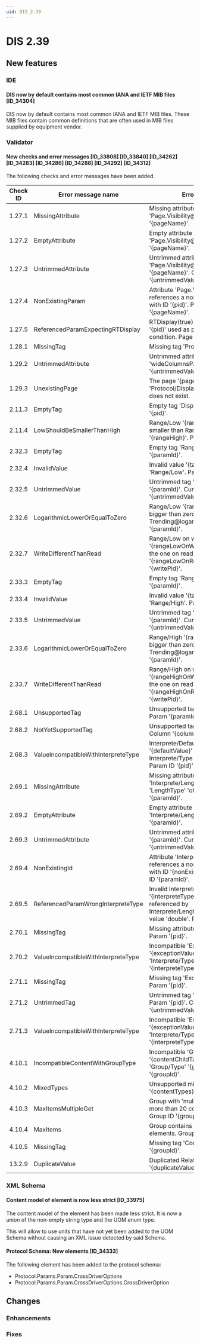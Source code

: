 ```yaml
---
uid: DIS_2.39
---
```


# DIS 2.39

## New features

### IDE

#### DIS now by default contains most common IANA and IETF MIB files [ID_34304]

DIS now by default contains most common IANA and IETF MIB files. These MIB files contain common definitions that are often used in MIB files supplied by equipment vendor.

### Validator

#### New checks and error messages [ID_33808] [ID_33840] [ID_34262] [ID_34283] [ID_34286] [ID_34288] [ID_34292] [ID_34312]

The following checks and error messages have been added.

| Check ID | Error message name | Error message |
|--|--|--|
| 1.27.1 | MissingAttribute | Missing attribute 'Page.Visibility@overridePID' in Page '{pageName}'. |
| 1.27.2 | EmptyAttribute | Empty attribute 'Page.Visibility@overridePID' in Page '{pageName}'. |
| 1.27.3 | UntrimmedAttribute | Untrimmed attribute 'Page.Visibility@overridePID' in Page '{pageName}'. Current value '{untrimmedValue}'. |
| 1.27.4 | NonExistingParam | Attribute 'Page.Visibility@overridePID' references a non-existing 'Param' with ID '{pid}'. Page Name '{pageName}'. |
| 1.27.5 | ReferencedParamExpectingRTDisplay | RTDisplay(true) expected on Param '{pid}' used as page visibility condition. Page name '{pageName}'. |
| 1.28.1 | MissingTag | Missing tag 'Protocol/Display'. |
| 1.29.2 | UntrimmedAttribute | Untrimmed attribute 'wideColumnsPages'. Current value '{untrimmedValue}'. |
| 1.29.3 | UnexistingPage | The page '{pageName}' specified in 'Protocol/Display@wideColumnPages' does not exist. |
| 2.11.3 | EmptyTag | Empty tag 'Display/Range' in Param '{pid}'. |
| 2.11.4 | LowShouldBeSmallerThanHigh | Range/Low '{rangeLow}' should be smaller than Range/High '{rangeHigh}'. Param ID '{paramId}'. |
| 2.32.3 | EmptyTag | Empty tag 'Range/Low' in Param '{paramId}'. |
| 2.32.4 | InvalidValue | Invalid value '{tagValue}' in tag 'Range/Low'. Param ID '{paramId}'. |
| 2.32.5 | UntrimmedValue | Untrimmed tag 'Range/Low' in Param '{paramId}'. Current value '{untrimmedValue}'. |
| 2.32.6 | LogarithmicLowerOrEqualToZero | Range/Low '{rangeLow}' should be bigger than zero due to Trending@logarithmic 'true'. Param ID '{paramId}'. |
| 2.32.7 | WriteDifferentThanRead | Range/Low on write Param '{rangeLowOnWrite}' is different than the one on read Param '{rangeLowOnRead}'. Write PID '{writePid}'. |
| 2.33.3 | EmptyTag | Empty tag 'Range/High' in Param '{paramId}'. |
| 2.33.4 | InvalidValue | Invalid value '{tagValue}' in tag 'Range/High'. Param ID '{paramId}'. |
| 2.33.5 | UntrimmedValue | Untrimmed tag 'Range/High' in Param '{paramId}'. Current value '{untrimmedValue}'. |
| 2.33.6 | LogarithmicLowerOrEqualToZero | Range/High '{rangeHigh}' should be bigger than zero due to Trending@logarithmic 'true'. Param ID '{paramId}'. |
| 2.33.7 | WriteDifferentThanRead | Range/High on write Param '{rangeHighOnWrite}' is different than the one on read Param '{rangeHighOnRead}'. Write PID '{writePid}'. |
| 2.68.1 | UnsupportedTag | Unsupported tag 'DefaultValue' in Param '{paramId}'. |
| 2.68.2 | NotYetSupportedTag | Unsupported tag 'DefaultValue' in Column '{columnPid}'. |
| 2.68.3 | ValueIncompatibleWithInterpreteType | Interprete/DefaultValue '{defaultValue}' is incompatible with Interprete/Type '{interpreteType}'. Param ID '{pid}'. |
| 2.69.1 | MissingAttribute | Missing attribute 'Interprete/LengthType@id' due to 'LengthType' 'other param'. Param ID '{paramId}'. |
| 2.69.2 | EmptyAttribute | Empty attribute 'Interprete/LengthType@id' in Param '{paramId}'. |
| 2.69.3 | UntrimmedAttribute | Untrimmed attribute 'id' in Param '{paramId}'. Current value '{untrimmedValue}'. |
| 2.69.4 | NonExistingId | Attribute 'Interprete/LengthType@id' references a non-existing 'Param' with ID '{nonExistingParamId}'. Param ID '{paramId}'. |
| 2.69.5 | ReferencedParamWrongInterpreteType | Invalid Interprete/Type '{interpreteType}' on Param referenced by Interprete/LengthType@id. Expected value 'double'. Param ID '{paramId}'. |
| 2.70.1 | MissingTag | Missing attribute 'Exception@value' in Param '{pid}'. |
| 2.70.2 | ValueIncompatibleWithInterpreteType | Incompatible 'Exception@value' value '{exceptionValue}' with 'Interprete/Type' value '{interpreteType}'. Param ID '{pid}'. |
| 2.71.1 | MissingTag | Missing tag 'Exception/Value' in Param '{pid}'. |
| 2.71.2 | UntrimmedTag | Untrimmed tag 'Exception/Value' in Param '{pid}'. Current value '{untrimmedValue}'. |
| 2.71.3 | ValueIncompatibleWithInterpreteType | Incompatible 'Exception/Value' value '{exceptionValue}' with 'Interprete/Type' value '{interpreteType}'. Param ID '{pid}'. |
| 4.10.1 | IncompatibleContentWithGroupType | Incompatible 'Group/Content' child '{contentChildTagName}' with 'Group/Type' '{groupType}'. Group ID '{groupId}'. |
| 4.10.2 | MixedTypes | Unsupported mixed group content '{contentTypes}'. Group ID '{groupId}'. |
| 4.10.3 | MaxItemsMultipleGet | Group with 'multipleGet' true contains more than 20 content elements. Group ID '{groupId}'. |
| 4.10.4 | MaxItems | Group contains more than 10 content elements. Group ID '{groupId}'. |
| 4.10.5 | MissingTag | Missing tag 'Content' in Group '{groupId}'. |
| 13.2.9 | DuplicateValue | Duplicated Relation path '{duplicateValue}'. |

### XML Schema

#### Content model of <Units> element is now less strict [ID_33975]

The content model of the <Units> element has been made less strict. It is now a union of the non-empty string type and the UOM enum type.

This will allow to use units that have not yet been added to the UOM Schema without causing an XML issue detected by said Schema.

#### Protocol Schema: New elements [ID_34333]

The following element has been added to the protocol schema:

- Protocol.Params.Param.CrossDriverOptions
- Protocol.Params.Param.CrossDriverOptions.CrossDriverOption

## Changes

### Enhancements




### Fixes

